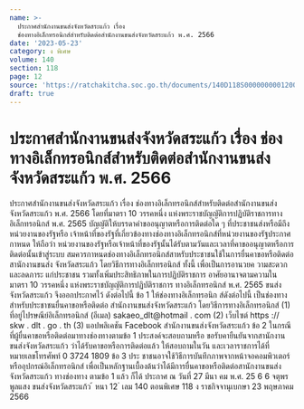```yaml
---
name: >-
  ประกาศสำนักงานขนส่งจังหวัดสระแก้ว เรื่อง
  ช่องทางอิเล็กทรอนิกส์สำหรับติดต่อสำนักงานขนส่งจังหวัดสระแก้ว พ.ศ. 2566
date: '2023-05-23'
category: ง พิเศษ
volume: 140
section: 118
page: 12
source: 'https://ratchakitcha.soc.go.th/documents/140D118S0000000001200.pdf'
draft: true
---
```


# ประกาศสำนักงานขนส่งจังหวัดสระแก้ว เรื่อง ช่องทางอิเล็กทรอนิกส์สำหรับติดต่อสำนักงานขนส่งจังหวัดสระแก้ว พ.ศ. 2566

ประกาศสำนักงานขนส่งจังหวัดสระแก้ว เรื่อง ช่องทางอิเล็กทรอนิกส์สำหรับติดต่อสำนักงานขนส่งจังหวัดสระแก้ว พ.ศ. 2566 โดยที่มาตรา 10 วรรคหนึ่ง แห่งพระราชบัญญัติการปฏิบัติราชการทางอิเล็กทรอนิกส์ พ.ศ. 2565 บัญญัติให้บรรดาคำขออนุญาตหรือการติดต่อใด ๆ ที่ประชาชนส่งหรือมีถึงหน่วยงานของรัฐหรือ เจ้าหน้าที่ของรัฐที่เกี่ยวข้องทางช่องทางอิเล็กทรอนิกส์ที่หน่วยงานของรัฐประกาศกาหนด ให้ถือว่า หน่วยงานของรัฐหรือเจ้าหน้าที่ของรัฐนั้นได้รับตามวันและเวลาที่คาขออนุญาตหรือการติดต่อนั้นเข้าสู่ระบบ สมควรกาหนดช่องทางอิเล็กทรอนิกส์สาหรับประชาชนใช้ในการยื่นคาขอหรือติดต่อสานักงานขนส่ง จังหวัดสระแก้ว โดยวิธีการทางอิเล็กทรอนิกส์ ทั้งนี้ เพื่อเป็นการอานวยค วามสะดวกและลดภาระ แก่ประชาชน รวมทั้งเพิ่มประสิทธิภาพในการปฏิบัติราชการ อาศัยอานาจตามความในมาตรา 10 วรรคหนึ่ง แห่งพระราชบัญญัติการปฏิบัติราชการ ทางอิเล็กทรอนิกส์ พ.ศ. 2565 ขนส่งจังหวัดสระแก้ว จึงออกประกาศไว้ ดังต่อไปนี้ ข้อ 1 ให้ช่องทางอิเล็กทรอนิก ส์ดังต่อไปนี้ เป็นช่องทางสำหรับประชาชนยื่นคาขอหรือติดต่อ สำนักงานขนส่งจังหวัดสระแก้ว โดยวิธีการทางอิเล็กทรอนิกส์ (1) ที่อยู่ไปรษณีย์อิเล็กทรอนิกส์ (อีเมล) sakaeo_dlt@hotmail . com (2) เว็บไซต์ https :// skw . dlt . go . th (3) แอปพลิเคชัน Facebook สำนักงานขนส่งจังหวัดสระแก้ว ข้อ 2 ในกรณีที่ผู้ยื่นคาขอหรือติดต่อมาทางช่องทางตามข้อ 1 ประสงค์จะสอบถามหรือ ขอรับคายืนยันจากสานักงานขนส่งจังหวัดสระแก้ว ว่าได้รับคาขอหรือการติดต่อแล้ว ให้สอบถามในวัน และเวลาราชการได้ที่หมายเลขโทรศัพท์ 0 3724 1809 ข้อ 3 ประ ชาชนอาจใช้วิธีการบันทึกภาพจากหน้าจอคอมพิวเตอร์หรืออุปกรณ์อิเล็กทรอนิกส์ เพื่อเป็นหลักฐานเบื้องต้นว่าได้มีการยื่นคาขอหรือติดต่อสานักงานขนส่งจังหวัดสระแก้ว ทางช่องทาง ตามข้อ 1 แล้ว ก็ได้ ประกาศ ณ วันที่ 27 มีนา คม พ.ศ. 25 6 6 จตุพร พูลแสง ขนส่งจังหวัดสระแก้ว ้ หนา 12 ่ เลม 140 ตอนพิเศษ 118 ง ราชกิจจานุเบกษา 23 พฤษภาคม 2566
